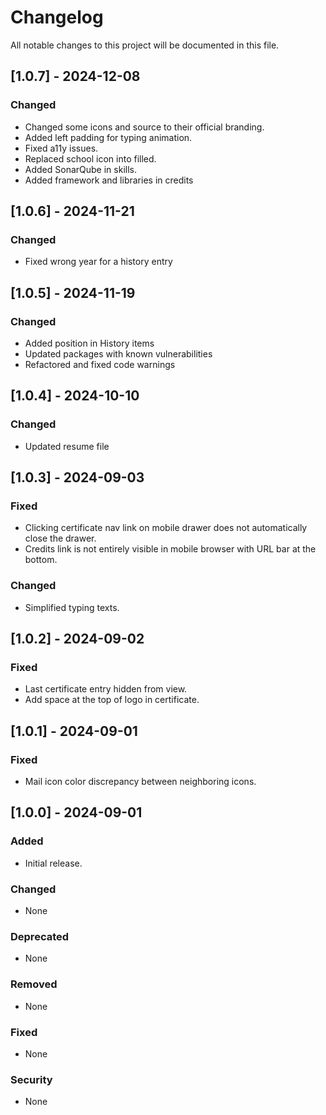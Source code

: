 # Changelog

All notable changes to this project will be documented in this file.

## [1.0.7] - 2024-12-08
### Changed
- Changed some icons and source to their official branding.
- Added left padding for typing animation.
- Fixed a11y issues.
- Replaced school icon into filled.
- Added SonarQube in skills.
- Added framework and libraries in credits

## [1.0.6] - 2024-11-21
### Changed
- Fixed wrong year for a history entry

## [1.0.5] - 2024-11-19
### Changed
- Added position in History items
- Updated packages with known vulnerabilities
- Refactored and fixed code warnings

## [1.0.4] - 2024-10-10
### Changed
- Updated resume file

## [1.0.3] - 2024-09-03
### Fixed
- Clicking certificate nav link on mobile drawer does not automatically close the drawer.
- Credits link is not entirely visible in mobile browser with URL bar at the bottom.

### Changed
- Simplified typing texts.

## [1.0.2] - 2024-09-02
### Fixed
- Last certificate entry hidden from view.
- Add space at the top of logo in certificate.

## [1.0.1] - 2024-09-01
### Fixed
- Mail icon color discrepancy between neighboring icons.

## [1.0.0] - 2024-09-01

### Added
- Initial release.

### Changed
- None

### Deprecated
- None

### Removed
- None

### Fixed
- None

### Security
- None
